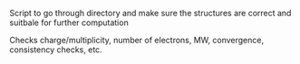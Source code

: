 Script to go through directory and make sure the structures are correct and suitbale for further computation

Checks charge/multiplicity, number of electrons, MW, convergence, consistency checks, etc.
